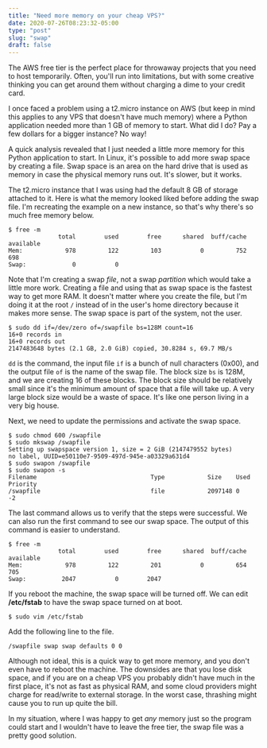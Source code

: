```yaml
---
title: "Need more memory on your cheap VPS?"
date: 2020-07-26T08:23:32-05:00
type: "post"
slug: "swap"
draft: false
---
```


The AWS free tier is the perfect place for throwaway projects that you need to
host temporarily. Often, you'll run into limitations, but with some creative
thinking you can get around them without charging a dime to your credit card.

I once faced a problem using a t2.micro instance on AWS (but keep in mind this
applies to any VPS that doesn't have much memory) where a Python application
needed more than 1 GB of memory to start. What did I do? Pay a few dollars for
a bigger instance? No way!

A quick analysis revealed that I just needed a little more memory for this
Python application to start. In Linux, it's possible to add more swap space by
creating a file. Swap space is an area on the hard drive that is used as memory
in case the physical memory runs out. It's slower, but it works.

The t2.micro instance that I was using had the default 8 GB of storage attached
to it. Here is what the memory looked liked before adding the swap file. I'm
recreating the example on a new instance, so that's why there's so much free
memory below.

```shell
$ free -m
              total        used        free      shared  buff/cache   available
Mem:            978         122         103           0         752         698
Swap:             0           0
```

Note that I'm creating a swap *file*, not a swap *partition* which would take a
little more work. Creating a file and using that as swap space is the fastest
way to get more RAM. It doesn't matter where you create the file, but I'm doing
it at the root `/` instead of in the user's home directory because it makes
more sense. The swap space is part of the system, not the user.

```shell
$ sudo dd if=/dev/zero of=/swapfile bs=128M count=16
16+0 records in
16+0 records out
2147483648 bytes (2.1 GB, 2.0 GiB) copied, 30.8284 s, 69.7 MB/s
```

`dd` is the command, the input file `if` is a bunch of null characters (0x00),
and the output file `of` is the name of the swap file. The block size `bs` is
128M, and we are creating 16 of these blocks. The block size should be
relatively small since it's the minimum amount of space that a file will take
up. A very large block size would be a waste of space. It's like one person
living in a very big house.

Next, we need to update the permissions and activate the swap space.

```shell
$ sudo chmod 600 /swapfile
$ sudo mkswap /swapfile
Setting up swapspace version 1, size = 2 GiB (2147479552 bytes)
no label, UUID=e50110e7-9509-497d-945e-a03329a631d4
$ sudo swapon /swapfile
$ sudo swapon -s
Filename                                Type            Size    Used    Priority
/swapfile                               file            2097148 0       -2
```

The last command allows us to verify that the steps were successful. We can
also run the first command to see our swap space. The output of this command
is easier to understand.

```shell
$ free -m
              total        used        free      shared  buff/cache   available
Mem:            978         122         201           0         654         705
Swap:          2047           0        2047
```

If you reboot the machine, the swap space will be turned off. We can edit
**/etc/fstab** to have the swap space turned on at boot.

```shell
$ sudo vim /etc/fstab
```

Add the following line to the file.

```
/swapfile swap swap defaults 0 0
```

Although not ideal, this is a quick way to get more memory, and you don't even
have to reboot the machine. The downsides are that you lose disk space, and if
you are on a cheap VPS you probably didn't have much in the first place, it's
not as fast as physical RAM, and some cloud providers might charge for
read/write to external storage. In the worst case, thrashing might cause you to
run up quite the bill.

In my situation, where I was happy to get *any* memory just so the program
could start and I wouldn't have to leave the free tier, the swap file was a
pretty good solution.
